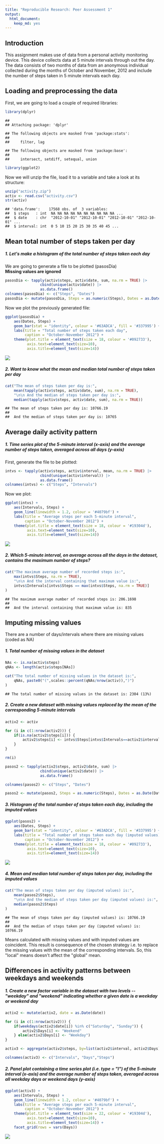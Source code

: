 ```yaml
---
title: "Reproducible Research: Peer Assessment 1"
output: 
  html_document: 
    keep_md: yes
---
```


## Introduction

This assignment makes use of data from a personal activity monitoring device. This device collects data at 5 minute intervals through out the day. The data consists of two months of data from an anonymous individual collected during the months of October and November, 2012 and include the number of steps taken in 5 minute intervals each day.
  
## Loading and preprocessing the data

First, we are going to load a couple of required libraries:


```r
library(dplyr)
```

```
## 
## Attaching package: 'dplyr'
```

```
## The following objects are masked from 'package:stats':
## 
##     filter, lag
```

```
## The following objects are masked from 'package:base':
## 
##     intersect, setdiff, setequal, union
```

```r
library(ggplot2)
```

Now we will unzip the file, load it to a variable and take a look at its structure:


```r
unzip("activity.zip")
activ <- read.csv("activity.csv")
str(activ)
```

```
## 'data.frame':	17568 obs. of  3 variables:
##  $ steps   : int  NA NA NA NA NA NA NA NA NA NA ...
##  $ date    : chr  "2012-10-01" "2012-10-01" "2012-10-01" "2012-10-01" ...
##  $ interval: int  0 5 10 15 20 25 30 35 40 45 ...
```
  
## Mean total number of steps taken per day

##### 1. Let's make a histogram of the total number of steps taken each day

We are going to generate a file to be plotted (pasosDia)  
**Missing values are ignored**


```r
pasosDia <- tapply(activ$steps, activ$date, sum, na.rm = TRUE) |>
                cbind(unique(activ$date)) |>
                as.data.frame()
colnames(pasosDia) <- c("Steps", "Dates")
pasosDia <- mutate(pasosDia, Steps = as.numeric(Steps), Dates = as.Date(Dates))
```

Now we plot the previously generated file:


```r
ggplot(pasosDia) +
    aes(Dates, Steps) +
    geom_bar(stat = "identity", colour = '#63ADCA', fill = '#337995') +
    labs(title = "Total number of steps taken each day",
         caption = "October-November 2012") +
    theme(plot.title = element_text(size = 18, colour = '#092733'),
          axis.text=element_text(size=10),
          axis.title=element_text(size=14))
```

![](PA1_template_files/figure-html/unnamed-chunk-4-1.png)<!-- -->

##### 2. Want to know what the **mean** and **median** total number of steps taken per day


```r
cat("The mean of steps taken per day is:",
    mean(tapply(activ$steps, activ$date, sum), na.rm = TRUE),
    "\n\n And the median of steps taken per day is:",
    median(tapply(activ$steps, activ$date, sum), na.rm = TRUE))
```

```
## The mean of steps taken per day is: 10766.19 
## 
##  And the median of steps taken per day is: 10765
```
  
## Average daily activity pattern

##### 1. Time series plot of the 5-minute interval (x-axis) and the average number of steps taken, averaged across all days (y-axis)

First, generate the file to be plotted:


```r
intvs <- tapply(activ$steps, activ$interval, mean, na.rm = TRUE) |>
                cbind(unique(activ$interval)) |>
                as.data.frame()
colnames(intvs) <- c("Steps", "Intervals")
```

Now we plot:


```r
ggplot(intvs) +
    aes(Intervals, Steps) +
    geom_line(linewidth = 1.2, colour = '#4079bf') +
    labs(title = "Average steps per each 5-minute interval",
         caption = "October-November 2012") +
    theme(plot.title = element_text(size = 18, colour = '#19304d'),
          axis.text=element_text(size=10),
          axis.title=element_text(size=14))
```

![](PA1_template_files/figure-html/unnamed-chunk-7-1.png)<!-- -->

##### 2. Which 5-minute interval, on average across all the days in the dataset, contains the maximum number of steps?


```r
cat("The maximum average number of recorded steps is:",
    max(intvs$Steps, na.rm = TRUE),
    "\n\n And the interval containing that maximum value is:",
    intvs$Intervals[intvs$Steps == max(intvs$Steps, na.rm = TRUE)]
)
```

```
## The maximum average number of recorded steps is: 206.1698 
## 
##  And the interval containing that maximum value is: 835
```
  
## Imputing missing values

There are a number of days/intervals where there are missing values (coded as NA)

##### 1. Total number of missing values in the dataset


```r
NAs <- is.na(activ$steps)
qNAs <- length(activ$steps[NAs])

cat("The total number of missing values in the dataset is:",
    qNAs, paste0("(",scales::percent(qNAs/nrow(activ)),")")
)
```

```
## The total number of missing values in the dataset is: 2304 (13%)
```

##### 2. Create a new dataset with missing values replaced by the mean of the corresponding 5-minute intervals


```r
activ2 <- activ

for (i in c(1:nrow(activ2))) {
    if(is.na(activ2$steps[i])) {
        activ2$steps[i] <- intvs$Steps[intvs$Intervals==activ2$interval[i]]
    }
}

rm(i)

pasos2 <- tapply(activ2$steps, activ2$date, sum) |>
                cbind(unique(activ2$date)) |>
                as.data.frame()

colnames(pasos2) <- c("Steps", "Dates")

pasos2 <- mutate(pasos2, Steps = as.numeric(Steps), Dates = as.Date(Dates))
```

##### 3. Histogram of the total number of steps taken each day, including the imputed values


```r
ggplot(pasos2) +
    aes(Dates, Steps) +
    geom_bar(stat = "identity", colour = '#63ADCA', fill = '#337995') +
    labs(title = "Total number of steps taken each day (imputed values)",
         caption = "October-November 2012") +
    theme(plot.title = element_text(size = 18, colour = '#092733'),
          axis.text=element_text(size=10),
          axis.title=element_text(size=14))
```

![](PA1_template_files/figure-html/unnamed-chunk-11-1.png)<!-- -->

##### 4. Mean and median total number of steps taken per day, including the imputed values


```r
cat("The mean of steps taken per day (imputed values) is:",
    mean(pasos2$Steps),
    "\n\n And the median of steps taken per day (imputed values) is:",
    median(pasos2$Steps)
)
```

```
## The mean of steps taken per day (imputed values) is: 10766.19 
## 
##  And the median of steps taken per day (imputed values) is: 10766.19
```

Means calculated with missing values and with imputed values are coincident. This result is consequence of the chosen strategy i.e. to replace the missing values with the mean of the corresponding intervals. So, this "local" means doesn't affect the "global" mean.
  
## Differences in activity patterns between weekdays and weekends

##### 1. Create a new factor variable in the dataset with two levels -- "weekday" and "weekend" indicating whether a given date is a weekday or weekend day


```r
activ2 <- mutate(activ2, date = as.Date(date))

for (i in c(1:nrow(activ2))) {
    if(weekdays(activ2$date[i]) %in% c("Saturday", "Sunday")) {
        activ2$Days[i] <- "Weekend"
    } else(activ2$Days[i] <- "Weekday")
}

activ3 <- aggregate(activ2$steps, by=list(activ2$interval, activ2$Days), FUN = mean)

colnames(activ3) <- c("Intervals", "Days","Steps")
```

##### 2. Panel plot containing a time series plot (i.e. type = "l") of the 5-minute interval (x-axis) and the average number of steps taken, averaged across all weekday days or weekend days (y-axis)


```r
ggplot(activ3) +
    aes(Intervals, Steps) +
    geom_line(linewidth = 1.2, colour = '#4079bf') +
    labs(title = "Average steps per each 5-minute interval",
         caption = "October-November 2012") +
    theme(plot.title = element_text(size = 22, colour = '#19304d'),
          axis.text=element_text(size=10),
          axis.title=element_text(size=14)) +
    facet_grid(rows = vars(Days))
```

![](PA1_template_files/figure-html/unnamed-chunk-14-1.png)<!-- -->
